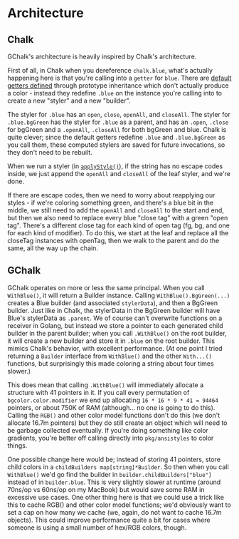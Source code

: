 # Architecture

## Chalk

GChalk's architecture is heavily inspired by Chalk's architecture.

First of all, in Chalk when you dereference `chalk.blue`, what's actually happening here is that you're calling into a `getter` for `blue`.  There are [default getters defined](https://github.com/chalk/chalk/blob/9bf298571eeee20001ba9ff5158b07d2d8a67ec1/source/index.js#L61-L67) through prototype inheritance which don't actually produce a color - instead they redefine `.blue` on the instance you're calling into to create a new "styler" and a new "builder".

The styler for `.blue` has an `open`, `close`, `openAll`, and `closeAll`.  The styler for `.blue.bgGreen` has the styler for `.blue` as a parent, and has an `.open`, `.close` for bgGreen and a `.openAll`, `.closeAll` for both bgGreen and blue.  Chalk is quite clever; since the default getters redefine `.blue` and `.blue.bgGreen` as you call them, these computed stylers are saved for future invocations, so they don't need to be rebuilt.

When we run a styler (in [`applyStyle()`](https://github.com/chalk/chalk/blob/9bf298571eeee20001ba9ff5158b07d2d8a67ec1/source/index.js#L159)), if the string has no escape codes inside, we just append the `openAll` and `closeAll` of the leaf styler, and we're done.

If there are escape codes, then we need to worry about reapplying our styles - if we're coloring something green, and there's a blue bit in the middle, we still need to add the `openAll` and `closeAll` to the start and end, but then we also need to replace every blue "close tag" with a green "open tag".  There's a different close tag for each kind of open tag (fg, bg, and one for each kind of modifier).  To do this, we start at the leaf and replace all the closeTag instances with openTag, then we walk to the parent and do the same, all the way up the chain.

## GChalk

GChalk operates on more or less the same principal.  When you call `WithBlue()`, it will return a Builder instance.  Calling `WithBlue().BgGreen(...)` creates a Blue builder (and associated `stylerData`), and then a BgGreen builder.  Just like in Chalk, the stylerData in the BgGreen builder will have Blue's stylerData as `.parent`.  We of course can't overwrite functions on a receiver in Golang, but instead we store a pointer to each generated child builder in the parent builder; when you call `.WithBlue()` on the root builder, it will create a new builder and store it in `.blue` on the root builder.  This mimics Chalk's behavior, with excellent performance.  (At one point I tried returning a `Builder` interface from `WithBlue()` and the other `With...()` functions, but surprisingly this made coloring a string about four times slower.)

This does mean that calling `.WithBlue()` will immediately allocate a structure with 41 pointers in it.  If you call every permutation of `bgcolor.color.modifier` we end up allocating `16 * 16 * 9 * 41 = 94464` pointers, or about 750K of RAM (although... no one is going to do this).  Calling the `RGB()` and other color model functions don't do this (we don't allocate 16.7m pointers) but they do still create an object which will need to be garbage collected eventually.  If you're doing something like color gradients, you're better off calling directly into `pkg/ansistyles` to color things.

One possible change here would be; instead of storing 41 pointers, store child colors in a `childBuilders map[string]*Builder`.  So then when you call `WithBlue()` we'd go find the builder in `builder.childBuilders["blue"]` instead of in `builder.blue`.  This is very slightly slower at runtime (around 70ns/op vs 60ns/op on my MacBook) but would save some RAM in excessive use cases.  One other thing here is that we could use a trick like this to cache RGB() and other color model functions; we'd obviously want to set a cap on how many we cache (we, again, do not want to cache 16.7m objects).  This could improve performance quite a bit for cases where someone is using a small number of hex/RGB colors, though.